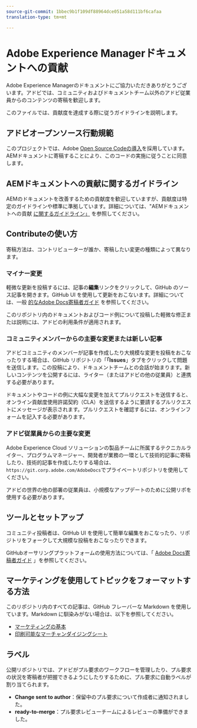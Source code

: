 ```yaml
---
source-git-commit: 1bbec9b1f109df88964dce051a58d111bf6cafaa
translation-type: tm+mt

---
```

# Adobe Experience Managerドキュメントへの貢献

Adobe Experience Managerのドキュメントにご協力いただきありがとうございます。アドビでは、コミュニティおよびドキュメントチーム以外のアドビ従業員からのコンテンツの寄稿を歓迎します。

このファイルでは、貢献度を達成する際に従うガイドラインを説明します。

## アドビオープンソース行動規範

このプロジェクトでは、Adobe [Open Source Codeの導入](code-of-conduct.md)を採用しています。AEMドキュメントに寄稿することにより、このコードの実施に従うことに同意します。

## AEMドキュメントへの貢献に関するガイドライン

AEMのドキュメントを改善するための貢献度を歓迎していますが、貢献度は特定のガイドラインや標準に準拠しています。詳細については、&quot;AEMドキュメントへの貢献 [に関するガイドライン」](guidelines.md) を参照してください。

## Contributeの使い方

寄稿方法は、コントリビューターが誰か、寄稿したい変更の種類によって異なります。

### マイナー変更

軽微な更新を投稿するには、記事の**編集**リンクをクリックして、GitHub のソース記事を開きます。GitHub UI を使用して更新をおこないます。詳細については、一般 [的なAdobe Docs寄稿者ガイド](https://docs.adobe.com/help/en/contributor/contributor-guide/introduction.html) を参照してください。

このリポジトリ内のドキュメントおよびコード例について投稿した軽微な修正または説明には、アドビの利用条件が適用されます。

### コミュニティメンバーからの主要な変更または新しい記事

アドビコミュニティのメンバーが記事を作成したり大規模な変更を投稿をおこなったりする場合は、GitHub リポジトリの「**「Issues**」タブをクリックして問題を送信します。この投稿により、ドキュメントチームとの会話が始まります。新しいコンテンツを公開するには、ライター（またはアドビの他の従業員）と連携する必要があります。

ドキュメントやコードの例に大幅な変更を加えてプルリクエストを送信すると、オンライン貢献度使用許諾契約（CLA）を送信するように要請するプルリクエストにメッセージが表示されます。プルリクエストを確認するには、オンラインフォームを記入する必要があります。

### アドビ従業員からの主要な変更

Adobe Experience Cloud ソリューションの製品チームに所属するテクニカルライター、プログラムマネージャー、開発者が業務の一環として技術的記事に寄稿したり、技術的記事を作成したりする場合は、`https://git.corp.adobe.com/AdobeDocs`でプライベートリポジトリを使用してください。

アドビの世界の他の部署の従業員は、小規模なアップデートのために公開リポを使用する必要があります。

## ツールとセットアップ

コミュニティ投稿者は、GitHub UI を使用して簡単な編集をおこなったり、リポジトリをフォークして大規模な投稿をおこなったりできます。

GitHubオーサリングプラットフォームの使用方法については、「 [Adobe Docs寄稿者ガイド](https://docs.adobe.com/help/en/contributor/contributor-guide/introduction.html) 」を参照してください。

## マーケティングを使用してトピックをフォーマットする方法

このリポジトリ内のすべての記事は、GitHub フレーバーな Markdown を使用しています。Markdown に馴染みがない場合は、以下を参照してください。

* [マーケティングの基本](https://help.github.com/articles/getting-started-with-writing-and-formatting-on-github/)
* [印刷可能なマーチャンダイジングシート](https://guides.github.com/pdfs/markdown-cheatsheet-online.pdf)

## ラベル

公開リポジトリでは、アドビがプル要求のワークフローを管理したり、プル要求の状況を寄稿者が把握できるようにしたりするために、プル要求に自動ラベルが割り当てられます。

* **Change sent to author**：保留中のプル要求について作成者に通知されました。
* **ready-to-merge**：プル要求レビューチームによるレビューの準備ができました。
